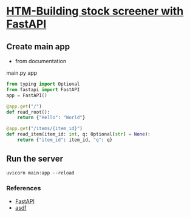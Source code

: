 # [HTM-Building stock screener with FastAPI](filepath)

## Create main app
- from documentation

main.py app
```python
from typing import Optional
from fastapi import FastAPI
app = FastAPI()

@app.get("/")
def read_root():
    return {"Hello": "World"}

@app.get("/items/{item_id}")
def read_item(item_id: int, q: Optional[str] = None):
    return {"item_id": item_id, "q": q}
```

## Run the server

```
uvicorn main:app --reload
```
### References
- [FastAPI](https://fastapi.tiangolo.com/)
- [asdf]()


